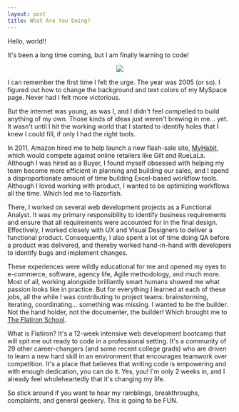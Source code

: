 ```yaml
---
layout: post
title: What Are You Doing?
---
```


Hello, world!!

It's been a long time coming, but I am finally learning to code!

<center><img src="http://cdn.theatlantic.com/static/mt/assets/science/theatermove.gif"></center>

I can remember the first time I felt the urge. The year was 2005 (or so). I figured out how to change the background and text colors of my MySpace page. Never had I felt more victorious.

But the internet was young, as was I, and I didn't feel compelled to build anything of my own. Those kinds of ideas just weren't brewing in me... yet. It wasn't until I hit the working world that I started to identify holes that I knew I could fill, if only I had the right tools.

In 2011, Amazon hired me to help launch a new flash-sale site, <a href="http://www.myhabit.com" target="_blank">MyHabit</a>, which would compete against online retailers like Gilt and RueLaLa. Although I was hired as a Buyer, I found myself obsessed with helping my team become more efficient in planning and building our sales, and I spend a disproportionate amount of time building Excel-based workflow tools. Although I loved working with product, I wanted to be optimizing workflows all the time. Which led me to Razorfish.

There, I worked on several web development projects as a Functional Analyst. It was my primary responsibility to identify business requirements and ensure that all requirements were accounted for in the final design. Effectively, I worked closely with UX and Visual Designers to deliver a functional product. Consequently, I also spent a lot of time doing QA before a product was delivered, and thereby worked hand-in-hand with developers to identify bugs and implement changes.

These experiences were wildly educational for me and opened my eyes to e-commerce, software, agency life, Agile methodology, and much more. Most of all, working alongside brilliantly smart humans showed me what passion looks like in practice. But for everything I learned at each of these jobs, all the while I was contributing to project teams: brainstorming, iterating, coordinating... something was missing. I wanted to be the builder. Not the hand holder, not the documenter, the builder! Which brought me to <a href="http://flatironschool.com/" target="_blank">The Flatiron School</a>.

What is Flatiron? It's a 12-week intensive web development bootcamp that will spit me out ready to code in a professional setting. It's a community of 29 other career-changers (and some recent college grads) who are driven to learn a new hard skill in an environment that encourages teamwork over competition. It's a place that believes that writing code is empowering and with enough dedication, you can do it. Yes, you! I'm only 2 weeks in, and I already feel wholeheartedly that it's changing my life.

So stick around if you want to hear my ramblings, breakthroughs, complaints, and general geekery. This is going to be FUN.
